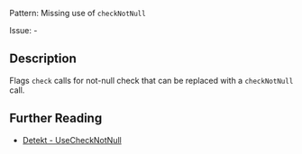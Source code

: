 Pattern: Missing use of `checkNotNull`

Issue: -

## Description

Flags `check` calls for not-null check that can be replaced with a `checkNotNull` call.


## Further Reading

* [Detekt - UseCheckNotNull](https://arturbosch.github.io/detekt/style.html#UseCheckNotNull)